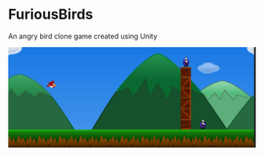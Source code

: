 # FuriousBirds
An angry bird clone game created using Unity

![Alt text](https://github.com/aabiskar1/FuriousBirds/blob/main/screenshot.JPG "Screenshot")
